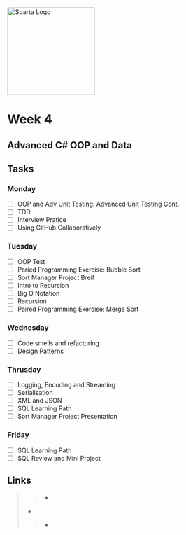 <img src="https://boolerang.co.uk/wp-content/uploads/job-manager-uploads/company_logo/2018/04/SG-Logo-Black.png" alt="Sparta Logo" width="200"/>

# Week 4

## Advanced C# OOP and Data

## Tasks

### Monday
- [ ] OOP and Adv Unit Testing: Advanced Unit Testing Cont.
- [ ] TDD
- [ ] Interview Pratice
- [ ] Using GitHub Collaboratively

### Tuesday

- [ ] OOP Test
- [ ] Paried Programming Exercise: Bubble Sort
- [ ] Sort Manager Project Breif
- [ ] Intro to Recursion
- [ ] Big O Notation
- [ ] Recursion
- [ ] Paired Programming Exercise: Merge Sort

### Wednesday

- [ ] Code smells and refactoring
- [ ] Design Patterns

### Thrusday

- [ ] Logging, Encoding and Streaming
- [ ] Serialisation
- [ ] XML and JSON
- [ ] SQL Learning Path
- [ ] Sort Manager Project Presentation

### Friday

- [ ] SQL Learning Path
- [ ] SQL Review and Mini Project

## Links

>> - 
> - 
>> - 
>>


